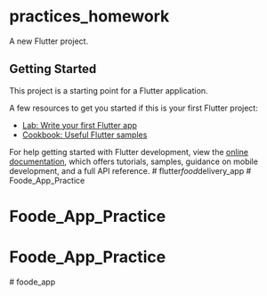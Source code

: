 # practices_homework

A new Flutter project.

## Getting Started

This project is a starting point for a Flutter application.

A few resources to get you started if this is your first Flutter project:

- [Lab: Write your first Flutter app](https://docs.flutter.dev/get-started/codelab)
- [Cookbook: Useful Flutter samples](https://docs.flutter.dev/cookbook)

For help getting started with Flutter development, view the
[online documentation](https://docs.flutter.dev/), which offers tutorials,
samples, guidance on mobile development, and a full API reference.
#   f l u t t e r _ f o o d _ d e l i v e r y _ a p p  
 # Foode_App_Practice
# Foode_App_Practice
# Foode_App_Practice
#   f o o d e _ a p p  
 